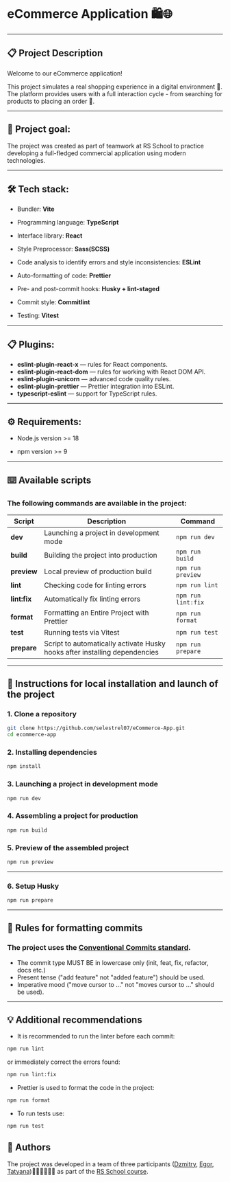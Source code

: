 # eCommerce Application 🛍️🌐

---

## 📋 Project Description

Welcome to our eCommerce application!

This project simulates a real shopping experience in a digital environment 🏪.
The platform provides users with a full interaction cycle - from searching for products to placing an order 🚀.

---

## 📝 Project goal:

The project was created as part of teamwork at RS School to practice developing a full-fledged commercial application using modern technologies.

---

## 🛠️ Tech stack:

* Bundler: **Vite**

* Programming language: **TypeScript**

* Interface library: **React**

* Style Preprocessor: **Sass(SCSS)**

* Code analysis to identify errors and style inconsistencies: **ESLint**

* Auto-formatting of code: **Prettier**

* Pre- and post-commit hooks: **Husky + lint-staged**

* Commit style: **Commitlint**

* Testing: **Vitest**

---

## 📋 Plugins:

- **eslint-plugin-react-x** — rules for React components.
- **eslint-plugin-react-dom** — rules for working with React DOM API.
- **eslint-plugin-unicorn** — advanced code quality rules.
- **eslint-plugin-prettier** — Prettier integration into ESLint.
- **typescript-eslint** — support for TypeScript rules.

---

## ⚙️ Requirements:

* Node.js version >= 18

* npm version >= 9

---

## ⌨️ Available scripts

### The following commands are available in the project:

| Script | Description | Command |
| ------ | ----------- | ------- |
| **dev** | Launching a project in development mode | ```npm run dev```
| **build** | Building the project into production | ```npm run build```
| **preview** | Local preview of production build | ```npm run preview```
| **lint** | Checking code for linting errors | ```npm run lint```
| **lint:fix** | Automatically fix linting errors | ```npm run lint:fix```
| **format** | Formatting an Entire Project with Prettier | ```npm run format```
| **test** | Running tests via Vitest | ```npm run test```
| **prepare** | Script to automatically activate Husky hooks after installing dependencies | ```npm run prepare```

---

## 🔌 Instructions for local installation and launch of the project

### 1. Clone a repository

```bash
git clone https://github.com/selestrel07/eCommerce-App.git
cd ecommerce-app
```

### 2. Installing dependencies

```bash
npm install
```

### 3. Launching a project in development mode

```bash
npm run dev
```

### 4. Assembling a project for production

```bash
npm run build
```

### 5. Preview of the assembled project

```bash
npm run preview
```
---

### 6. Setup Husky 

```bash
npm run prepare
```

---

## 📝 Rules for formatting commits
  ### The project uses the [Conventional Commits standard](https://www.conventionalcommits.org/en/v1.0.0-beta.2/).

  * The commit type MUST BE in lowercase only (init, feat, fix, refactor, docs etc.)
  * Present tense ("add feature" not "added feature") should be used.
  * Imperative mood ("move cursor to ..." not "moves cursor to ..." should be used).

---

## 💡 Additional recommendations

* It is recommended to run the linter before each commit:

```bash
npm run lint
```

or immediately correct the errors found:

```bash
npm run lint:fix
```

* Prettier is used to format the code in the project:

```bash
npm run format
```

* To run tests use:

```bash
npm run test
```

## 👥 Authors
The project was developed in a team of three participants ([Dzmitry,](https://github.com/selestrel07)
[Egor,](https://github.com/heresyhawkins)
[Tatyana](https://github.com/isvaya))👨‍💻👩‍💻👨‍💻 as part of the [RS School course](https://rs.school/courses/javascript-ru).
